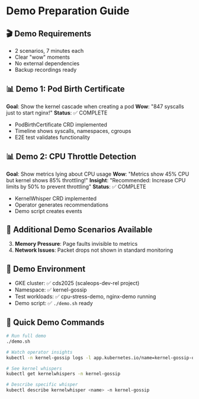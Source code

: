 # Demo Preparation Guide

## 🎬 Demo Requirements
- 2 scenarios, 7 minutes each
- Clear "wow" moments
- No external dependencies
- Backup recordings ready

## 📊 Demo 1: Pod Birth Certificate
**Goal**: Show the kernel cascade when creating a pod
**Wow**: "847 syscalls just to start nginx!"
**Status**: ✅ COMPLETE
- PodBirthCertificate CRD implemented
- Timeline shows syscalls, namespaces, cgroups
- E2E test validates functionality

## 📊 Demo 2: CPU Throttle Detection  
**Goal**: Show metrics lying about CPU usage
**Wow**: "Metrics show 45% CPU but kernel shows 85% throttling!"
**Insight**: "Recommended: Increase CPU limits by 50% to prevent throttling"
**Status**: ✅ COMPLETE
- KernelWhisper CRD implemented
- Operator generates recommendations
- Demo script creates events

## 🎯 Additional Demo Scenarios Available
3. **Memory Pressure**: Page faults invisible to metrics
4. **Network Issues**: Packet drops not shown in standard monitoring

## 🔧 Demo Environment
- GKE cluster: ✅ cds2025 (scaleops-dev-rel project)
- Namespace: ✅ kernel-gossip
- Test workloads: ✅ cpu-stress-demo, nginx-demo running
- Demo script: ✅ `./demo.sh` ready

## 🚀 Quick Demo Commands
```bash
# Run full demo
./demo.sh

# Watch operator insights
kubectl -n kernel-gossip logs -l app.kubernetes.io/name=kernel-gossip-operator -f

# See kernel whispers  
kubectl get kernelwhispers -n kernel-gossip

# Describe specific whisper
kubectl describe kernelwhisper <name> -n kernel-gossip
```